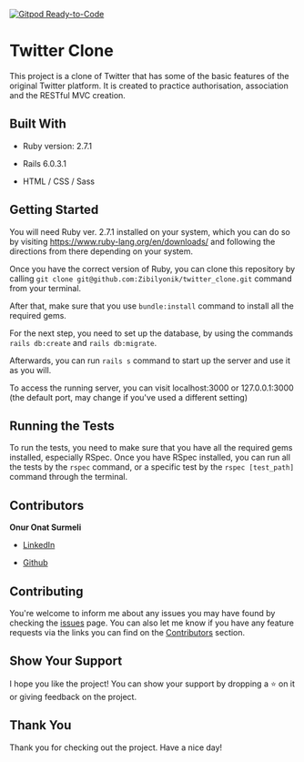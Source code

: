 [![Gitpod Ready-to-Code](https://img.shields.io/badge/Gitpod-Ready--to--Code-blue?logo=gitpod)](https://gitpod.io/#https://github.com/Zibilyonik/twitter_clone) 

# Twitter Clone

This project is a clone of Twitter that has some of the basic features of the original Twitter platform. It is created to practice authorisation, association and the RESTful MVC creation.

## Built With

* Ruby version: 2.7.1

* Rails 6.0.3.1

* HTML / CSS / Sass

## Getting Started
You will need Ruby ver. 2.7.1 installed on your system, which you can do so by visiting https://www.ruby-lang.org/en/downloads/ and following the directions from there depending on your system.

Once you have the correct version of Ruby, you can clone this repository by calling `git clone git@github.com:Zibilyonik/twitter_clone.git` command from your terminal.

After that, make sure that you use `bundle:install` command to install all the required gems.

For the next step, you need to set up the database, by using the commands `rails db:create` and `rails db:migrate`.

Afterwards, you can run `rails s` command to start up the server and use it as you will.

To access the running server, you can visit localhost:3000 or 127.0.0.1:3000 (the default port, may change if you've used a different setting)


## Running the Tests

To run the tests, you need to make sure that you have all the required gems installed, especially RSpec. Once you have RSpec installed, you can run all the tests by the `rspec` command, or a specific test by the `rspec [test_path]` command through the terminal.

## Contributors

**Onur Onat Surmeli**

* [LinkedIn](https://www.linkedin.com/in/onur-onat-surmeli-1143ab181/)

* [Github](https://github.com/Zibilyonik)

## Contributing

You're welcome to inform me about any issues you may have found by checking the [issues](https://github.com/Zibilyonik/twitter_clone/issues) page.
You can also let me know if you have any feature requests via the links you can find on the [Contributors](https://github.com/Zibilyonik/twitter_clone/#Contributors) section.

## Show Your Support

I hope you like the project! You can show your support by dropping a :star: on it or giving feedback on the project.

## Thank You
Thank you for checking out the project. Have a nice day!


